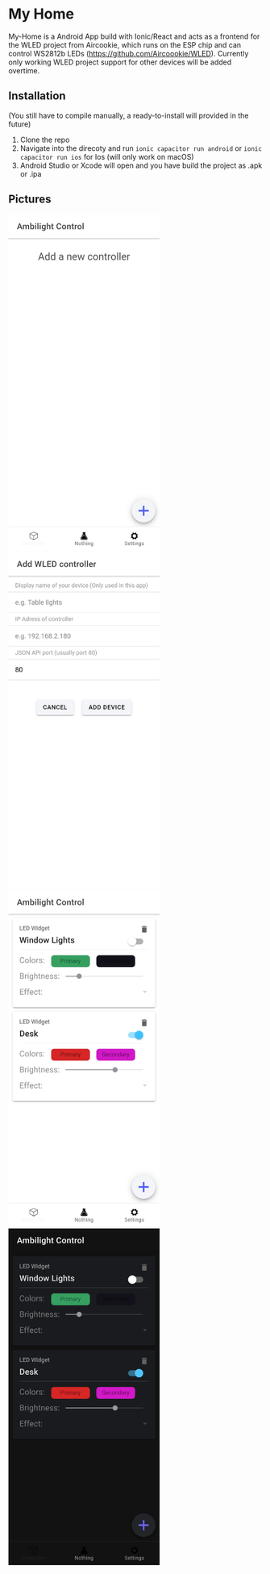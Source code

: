# My Home

My-Home is a Android App build with Ionic/React and acts as a frontend for the WLED project from Aircookie,
which runs on the ESP chip and can control WS2812b LEDs (https://github.com/Aircoookie/WLED).
Currently only working WLED project support for other devices will be added overtime.

## Installation

(You still have to compile manually, a ready-to-install will provided in the future)

1. Clone the repo
2. Navigate into the direcoty and run
`ionic capacitor run android` or
`ionic capacitor run ios` for Ios (will only work on macOS)
3. Android Studio or Xcode will open and you have build the project as .apk or .ipa

## Pictures
<img src="https://raw.githubusercontent.com/yloose/my-home/master/Examples/Screenshot1.jpg" width="300">
<img src="https://raw.githubusercontent.com/yloose/my-home/master/Examples/Screenshot2.jpg" width="300">
<img src="https://raw.githubusercontent.com/yloose/my-home/master/Examples/Screenshot3.jpg" width="300">
<img src="https://raw.githubusercontent.com/yloose/my-home/master/Examples/Screenshot4.jpg" width="300">
